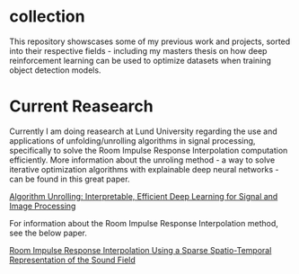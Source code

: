 # collection

This repository showscases some of my previous work and projects, sorted into their respective fields - including my masters thesis on how deep reinforcement learning can be used to optimize datasets when training object detection models. 

# Current Reasearch

Currently I am doing reasearch at Lund University regarding the use and applications of unfolding/unrolling algorithms in signal processing, specifically to solve the Room Impulse Response Interpolation computation efficiently. More information about the unroling method - a way to solve iterative optimization algorithms with explainable deep neural networks - can be found in this great paper. 

[Algorithm Unrolling: Interpretable, Efficient Deep Learning for Signal and Image Processing](https://arxiv.org/abs/1912.10557)

For information about the Room Impulse Response Interpolation method, see the below paper.

[Room Impulse Response Interpolation Using a Sparse Spatio-Temporal Representation of the Sound Field](https://ieeexplore.ieee.org/document/7987742)

